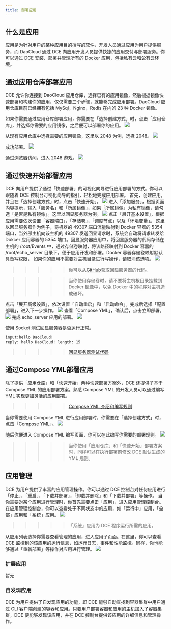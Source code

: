 ```yaml
---
title: 部署应用
---
```


## 什么是应用
应用是为针对用户的某种应用目的撰写的软件，开发人员通过应用为用户提供服务，而 DaoCloud 通过 DCE 向应用开发人员提供快捷的应用交付与部署服务。你可以通过 DCE 安装、部署并管理所有的 Docker 应用，包括私有云和公有云环境。

## 通过应用仓库部署应用
DCE 允许你连接到 DaoCloud 应用仓库，选择已有的应用镜像，然后根据镜像快速部署和构建你的应用，仅仅需要三个步骤，就能够完成应用部署。DaoCloud 应用仓库目前已经拥有包括 MySql，Nginx，Redis 在内的 23 种 Docker 镜像。

如果你需要通过应用仓库部署应用，你需要在「选择创建方式」时，点击「应用仓库」，并选择你需要的应用镜像，之后便可以部署你的应用。
![](application_hub_1.png)

从现有应用仓库中选择需要的应用镜像，这里以 2048 为例，选择 2048。
![](application_hub_2.png)

成功部署。
![](application_hub_3.png)

通过浏览器访问，进入 2048 游戏。
![](application_hub_4.png)


## 通过快速开始部署应用
DCE 向用户提供了通过「快速部署」的可视化向导进行应用部署的方式。你可以跟随着 DCE 控制台可视化向导的指引，轻松地完成应用部署。
首先，创建应用，并且在「选择创建方式」时，点击「快速开始」。
![](echo_server_1.png)
进入「添加服务」，根据页面内容提示，输入「服务名」和「所属镜像」，如果「所属镜像」为私有镜像，请勾选「是否是私有镜像」。这里以回显服务器为例。
![](echo_server_2.png)
点击「展开基本设置」，根据应用需要依次设置「容器端口」，「存储卷」，「调度节点」以及「环境变量」。
这里以回显服务器作为例子，将机器的 49307 端口流量映射到 Docker 容器的 5354 端口，当外部主机向该主机的 49307 发送回显请求时，系统会自动将请求转发给 Dokcer 应用容器的 5354 端口。回显服务器应用中，将回显服务器的代码存储在主机的 /root/Events 中，通过存储卷映射，将该路径映射到 Docker 容器的 /root/echo_server 目录下，便于应用开发和部署。Docker 容器存储卷映射默认具备写权限， 如果你的应用不需要对主机目录进行写操作，请取消该选项。
![](echo_server_3.png)

>>>>> 你可以从[GitHub](https://github.com/chengxuyuanfei/Events/tree/docker_echo)获取回显服务器的代码。


>>>>> 当你使用存储卷时，请不要将主机根目录挂载到 Docker 镜像中，以免 Docker 中的程序对主机造成破坏。

点击「展开高级设置」，依次设置「自动重启」和「启动命令」。完成后选择「配置部署」，进入下一步操作。
![](echo_server_4.png)
查看「Compose YML」，确认后，点击立即部署。
![](echo_server_5.png)
完成 echo_server 应用的部署。
![](echo_server_6.png)

使用 Socket 测试回显服务器是否运行正常。
```
input:hello DaoCloud!
reply: hello DaoCloud! length: 15
```
>>>>> [回显服务器测试代码](https://github.com/chengxuyuanfei/Events/blob/docker_echo/client.py)



## 通过Compose YML部署应用
除了提供「应用仓库」和「快速开始」两种快速部署方案外，DCE 还提供了基于 Compose YML 的应用部署方案。熟悉 Compose YML 的开发人员可以通过编写 YML 实现更加灵活的应用部署。
>>>>> [Compose YML 介绍和编写规则](https://docs.docker.com/compose/compose-file/)

当你需要使用 Compose YML 进行应用部署时，你需要在「选择创建方式」时，点击「Compose YML」。
![](compose_yml_1.png)

随后你便进入 Compose YML 编写页面，你可以在此编写你需要的部署规则。
![](compose_yml_2.png)

>>>>> 当你使用「应用仓库」和「快速开始」部署方案时，同样可以在执行部署前修改 DCE 默认生成的 YML 规则。

## 应用管理
DCE 为用户提供了丰富的应用管理操作。你可以通过 DCE 控制台对任何应用进行「停止」，「重启」，「下载并部署」，「卸载并删除」和「下载并部署」等操作。
当你需要对某个应用进行管理时，你首先需要点击「应用」，进入应用管理控制台。
在应用管理控制台，你可以查看处于不同状态中的应用，如「运行中」应用，「全部」应用和「系统」应用。
![](application_manage_1.png)
>>>>> 「系统」应用为 DCE 程序运行所需的应用。

从应用列表选择你需要查看管理的应用，进入应用子页面。在这里，你可以查看 DCE 监控到的该应用的运行信息，如运行日志，事件和性能监控。同样，你也能够通过「重新部署」等操作对应用进行管理。
![](application_manage_2.png)


### 扩展应用
暂无

### 自发现应用
DCE 为用户提供了自发现应用的功能，即 DCE 能够自动查找到容器集群中用户通过 CLI 客户端创建的容器和应用。只要用户部署容器和应用的主机加入了容器集群，DCE 便能够发现该应用，并在 DCE 控制台提供该应用的详细信息和管理操作。




